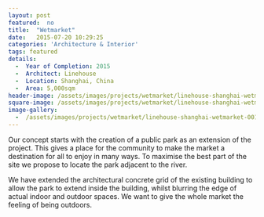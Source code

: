 ```yaml
---
layout: post
featured:  no
title:  "Wetmarket"
date:   2015-07-20 10:29:25
categories: 'Architecture & Interior'
tags: featured
details:
  -  Year of Completion: 2015
  -  Architect: Linehouse
  -  Location: Shanghai, China
  -  Area: 5,000sqm
header-image: /assets/images/projects/wetmarket/linehouse-shanghai-wetmarket-001.jpg
square-image: /assets/images/projects/wetmarket/linehouse-shanghai-wetmarket-square.jpg
image-gallery:
  -  /assets/images/projects/wetmarket/linehouse-shanghai-wetmarket-001.jpg
---
```

Our concept starts with the creation of a public park as an extension of the project. This gives a place for the community to make the market a destination for all to enjoy in many ways. To maximise the best part of the site we propose to locate the park adjacent to the river.

We have extended the architectural concrete grid of the existing building to allow the park to extend inside the building, whilst blurring the edge of actual indoor and outdoor spaces. We want to give the whole market the feeling of being outdoors.